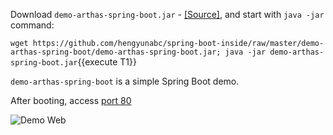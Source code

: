 Download `demo-arthas-spring-boot.jar` - [[Source]](https://github.com/hengyunabc/spring-boot-inside/tree/master/demo-arthas-spring-boot), and start with `java -jar` command:

`wget https://github.com/hengyunabc/spring-boot-inside/raw/master/demo-arthas-spring-boot/demo-arthas-spring-boot.jar; java -jar demo-arthas-spring-boot.jar`{{execute T1}}

`demo-arthas-spring-boot` is a simple Spring Boot demo.

After booting, access [port 80]({{TRAFFIC_HOST1_80}})

![Demo Web](../../assets/demo-web.png)
